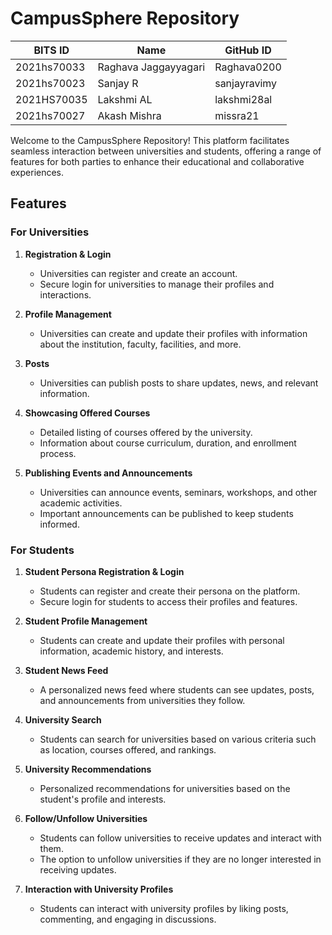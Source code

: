 # CampusSphere Repository

BITS ID     | Name                 | GitHub ID
----------  | -----                | --------
2021hs70033 | Raghava Jaggayyagari | Raghava0200
2021hs70023 | Sanjay R             | sanjayravimy
2021HS70035 | Lakshmi AL           | lakshmi28al
2021hs70027 | Akash Mishra         | missra21

Welcome to the CampusSphere Repository! This platform facilitates seamless interaction between universities and students, offering a range of features for both parties to enhance their educational and collaborative experiences.

## Features

### For Universities

1. **Registration & Login**
   - Universities can register and create an account.
   - Secure login for universities to manage their profiles and interactions.

2. **Profile Management**
   - Universities can create and update their profiles with information about the institution, faculty, facilities, and more.

3. **Posts**
   - Universities can publish posts to share updates, news, and relevant information.

4. **Showcasing Offered Courses**
   - Detailed listing of courses offered by the university.
   - Information about course curriculum, duration, and enrollment process.

5. **Publishing Events and Announcements**
   - Universities can announce events, seminars, workshops, and other academic activities.
   - Important announcements can be published to keep students informed.

### For Students

1. **Student Persona Registration & Login**
   - Students can register and create their persona on the platform.
   - Secure login for students to access their profiles and features.

2. **Student Profile Management**
   - Students can create and update their profiles with personal information, academic history, and interests.

3. **Student News Feed**
   - A personalized news feed where students can see updates, posts, and announcements from universities they follow.

4. **University Search**
   - Students can search for universities based on various criteria such as location, courses offered, and rankings.

5. **University Recommendations**
   - Personalized recommendations for universities based on the student's profile and interests.

6. **Follow/Unfollow Universities**
   - Students can follow universities to receive updates and interact with them.
   - The option to unfollow universities if they are no longer interested in receiving updates.

7. **Interaction with University Profiles**
   - Students can interact with university profiles by liking posts, commenting, and engaging in discussions.
